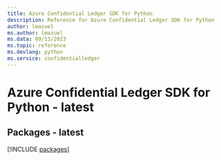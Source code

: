 ```yaml
---
title: Azure Confidential Ledger SDK for Python
description: Reference for Azure Confidential Ledger SDK for Python
author: lmazuel
ms.author: lmazuel
ms.data: 09/13/2023
ms.topic: reference
ms.devlang: python
ms.service: confidentialledger
---
```

# Azure Confidential Ledger SDK for Python - latest
## Packages - latest
[!INCLUDE [packages](confidential-ledger-index.md)]